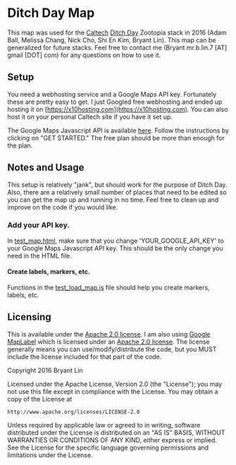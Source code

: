 # Ditch Day Map
This map was used for the [Caltech](http://www.caltech.edu)
[Ditch Day](https://www.admissions.caltech.edu/content/traditions-and-pranks) 
Zootopia stack in 2016 
(Adam Ball, Melissa Chang, Nick Cho, Shi En Kim, Bryant Lin).
This map can be generalized for future stacks.  Feel free to
contact me (Bryant mr.b.lin.7 \[AT\] gmail \[DOT\] com) for any questions on
how to use it.

## Setup
You need a webhosting service and a Google Maps API key.  Fortunately
these are pretty easy to get.  I just Googled free webhosting and
ended up hosting it on [https://x10hosting.com](https://x10hosting.com).
You can also host it on your personal Caltech site if you have it set up.

The Google Maps Javascript API is available 
[here](https://developers.google.com/maps/documentation/javascript/).
Follow the instructions by clicking on "GET STARTED."  The free
plan should be more than enough for the plan.

## Notes and Usage
This setup is relatively "jank", but should work for the purpose of 
Ditch Day.  Also, there are a relatively small number of places that
need to be edited so you can get the map up and running in no time.
Feel free to clean up and improve on the code if you would like.

### Add your API key.
In [test\_map.html](./test_map.html), make sure that you change 
'YOUR\_GOOGLE\_API\_KEY'
to your Google Maps Javascript API key.  This should be the only change you
need in the HTML file.

#### Create labels, markers, etc.
Functions in the [test\_load\_map.js](./test_load_map.js) file should help
you create markers, labels, etc.

## Licensing
This is available under the [Apache 2.0 license](./LICENSE).
I am also using [Google MapLabel](https://github.com/googlemaps/js-map-label)
which is licensed under an [Apache 2.0 license](./GOOGLE_LICENSE).  The
license generally means you can use/modify/distribute the code,
but you MUST include the license included for that part of the code.

Copyright 2016 Bryant Lin

Licensed under the Apache License, Version 2.0 (the "License");
you may not use this file except in compliance with the License.
You may obtain a copy of the License at

    http://www.apache.org/licenses/LICENSE-2.0

Unless required by applicable law or agreed to in writing, software
distributed under the License is distributed on an "AS IS" BASIS,
WITHOUT WARRANTIES OR CONDITIONS OF ANY KIND, either express or implied.
See the License for the specific language governing permissions and
limitations under the License.
